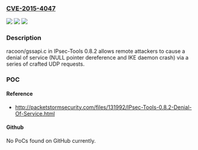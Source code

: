 ### [CVE-2015-4047](https://cve.mitre.org/cgi-bin/cvename.cgi?name=CVE-2015-4047)
![](https://img.shields.io/static/v1?label=Product&message=n%2Fa&color=blue)
![](https://img.shields.io/static/v1?label=Version&message=n%2Fa&color=blue)
![](https://img.shields.io/static/v1?label=Vulnerability&message=n%2Fa&color=brighgreen)

### Description

racoon/gssapi.c in IPsec-Tools 0.8.2 allows remote attackers to cause a denial of service (NULL pointer dereference and IKE daemon crash) via a series of crafted UDP requests.

### POC

#### Reference
- http://packetstormsecurity.com/files/131992/IPsec-Tools-0.8.2-Denial-Of-Service.html

#### Github
No PoCs found on GitHub currently.

